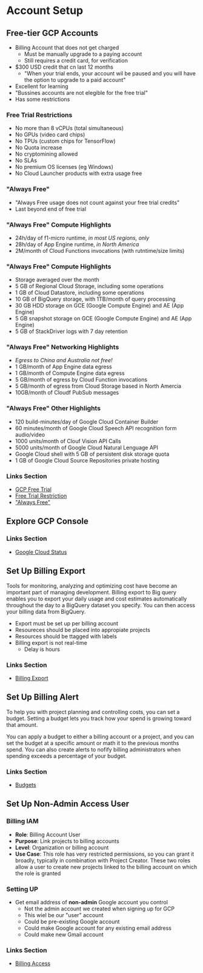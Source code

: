# Account Setup
## Free-tier GCP Accounts
* Billing Account that does not get charged
  * Must be manually upgrade to a paying account
  * Still requires a credit card, for verification
* $300 USD credit that cn last 12 months
  * "When your trial ends, your account wil be paused and you will have the option to upgrade to a paid account"
* Excellent for learning
* "Bussines accounts are not elegible for the free trial"
* Has some restrictions

### Free Trial Restrictions
* No more than 8 vCPUs (total simultaneous)
* No GPUs (video card chips)
* No TPUs (custom chips for TensorFlow)
* No Quota increase
* No cryptomining allowed
* No SLAs
* No premium OS licenses (eg Windows)
* No Cloud Launcher products with extra usage free

### "Always Free"
* "Always Free usage does not count against your free trial credits"
* Last beyond end of free trial

### "Always Free" Compute Highlights
* 24h/day of f1-micro runtime, _in most US regions, only_
* 28h/day of App Engine runtime, _in North America_
* 2M/month of Cloud Functions invocations (with rutntime/size limits)

### "Always Free" Compute Highlights
* Storage averaged over the month
* 5 GB of Regional Cloud Storage, including some operations
* 1 GB of Cloud Datastore, including some operations
* 10 GB of BigQuery storage, with 1TB/month of query processing
* 30 GB HDD storage on GCE (Google Compute Engine) and AE (App Engine)
* 5 GB snapshot storage on GCE (Google Compute Engine) and AE (App Engine)
* 5 GB of StackDriver logs with 7 day retention

### "Always Free" Networking Highlights
* _Egress to China and Australia not free!_
* 1 GB/month of App Engine data egress
* 1 GB/month of Compute Engine data egress
* 5 GB/month of egress by Cloud Function invocations
* 5 GB/month of egress from Cloud Storage based in North Amercia
* 10GB/month of Cloudf PubSub messages

### "Always Free" Other Highlights
* 120 build-minutes/day of Google Cloud Container Builder
* 60 minutes/month of Google Cloud Speech API recognition form audio/video
* 1000 units/month of Clouf Vision API Calls
* 5000 units/month of Google Cloud Natural Lenguage API
* Google Cloud shell with 5 GB of persistent disk storage quota
* 1 GB of Google Cloud Source Repositories private hosting

### Links Section
- [GCP Free Trial](https://cloud.google.com/free/)
- [Free Trial Restriction](https://cloud.google.com/free/docs/gcp-free-tier#limitations)
- ["Always Free"](https://cloud.google.com/free/docs/gcp-free-tier)

## Explore GCP Console
### Links Section
- [Google Cloud Status](https://status.cloud.google.com/)

## Set Up Billing Export
Tools for monitoring, analyzing and optimizing cost have become an important part of managing development. Billing export to Big query enables you to export your daily usage and cost estimates automatically throughout the day to a BigQuery dataset you specify. You can then access your billing data from BigQuery.

* Export must be set up per billing account
* Resoureces should be placed into appropiate projects
* Resources should be ttagged with labels
* Billing export is not real-time
  * Delay is hours

### Links Section
- [Billing Export](https://cloud.google.com/billing/docs/how-to/export-data-bigquery)

## Set Up Billing Alert
To help you with project planning and controlling costs, you can set a budget. Setting a budget lets you track how your spend is growing toward that amount.

You can apply a budget to either a billing account or a project, and you can set the budget at a specific amount or math it to the previous months spend. You can also create alerts to nofify billing administrators when spending exceeds a percentage of your budget.

### Links Section
- [Budgets](https://cloud.google.com/billing/docs/how-to/budgets)

## Set Up Non-Admin Access User
### Billing IAM
* __Role__: Billing Account User
* __Purpose__: Link projects to billing accounts
* __Level__: Organization or billing account
* __Use Case__: This role has very restricted permissions, so you can grant it broadly, typically in combination with Project Creator. These two roles allow a user to create new projects linked to the billing account on which the role is granted

### Setting UP
* Get email address of __non-admin__ Google account you control
  * Not the admin account we created when signing up for GCP
  * This wiel be our "user" account
  * Could be pre-existing Google account
  * Could make Google account for any existing email address
  * Could make new Gmail account

### Links Section
- [Billing Access](https://cloud.google.com/billing/docs/how-to/billing-access)